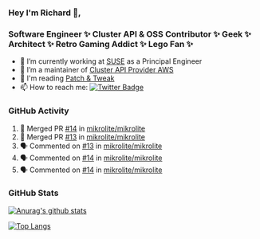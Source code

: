 ### Hey I'm Richard 👋, 

<h3 align="left">Software Engineer ✨ Cluster API & OSS Contributor ✨ Geek ✨ Architect ✨ Retro Gaming Addict ✨ Lego Fan ✨</h3>

- 🔭 I’m currently working at [SUSE](https://www.suse.com/) as a Principal Engineer
- 👯 I’m a maintainer of [Cluster API Provider AWS](https://github.com/kubernetes-sigs/cluster-api-provider-aws)
- 💬 I'm reading [Patch & Tweak](https://bjooks.com/products/patch-tweak-exploring-modular-synthesis)
- 📫 How to reach me: [![Twitter Badge](https://img.shields.io/badge/-@fruit_case-00acee?style=flat&logo=Twitter&logoColor=white)](https://twitter.com/intent/follow?screen_name=fruit_case "Follow on Twitter")

### GitHub Activity 

<!--START_SECTION:activity-->
1. 🎉 Merged PR [#14](https://github.com/mikrolite/mikrolite/pull/14) in [mikrolite/mikrolite](https://github.com/mikrolite/mikrolite)
2. 🎉 Merged PR [#13](https://github.com/mikrolite/mikrolite/pull/13) in [mikrolite/mikrolite](https://github.com/mikrolite/mikrolite)
3. 🗣 Commented on [#13](https://github.com/mikrolite/mikrolite/pull/13#issuecomment-1798769452) in [mikrolite/mikrolite](https://github.com/mikrolite/mikrolite)
4. 🗣 Commented on [#14](https://github.com/mikrolite/mikrolite/pull/14#issuecomment-1798769450) in [mikrolite/mikrolite](https://github.com/mikrolite/mikrolite)
5. 🗣 Commented on [#14](https://github.com/mikrolite/mikrolite/pull/14#issuecomment-1798345956) in [mikrolite/mikrolite](https://github.com/mikrolite/mikrolite)
<!--END_SECTION:activity-->

### GitHub Stats

[![Anurag's github stats](https://github-readme-stats.vercel.app/api?username=richardcase&count_private=true&show_icons=true)](https://github.com/anuraghazra/github-readme-stats)

[![Top Langs](https://github-readme-stats.vercel.app/api/top-langs/?username=richardcase&hide=html&layout=compact)](https://github.com/anuraghazra/github-readme-stats)
